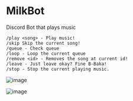 # MilkBot
Discord Bot that plays music

```
/play <song> - Play music!
/skip Skip the current song!
/queue - Check queue
/loop - Loop the current queue
/remove <id> - Removes the song at current id!
/leave - Just leave okay? Fine B-Baka!
/stop - Stop the current playing music.
```

![image](https://user-images.githubusercontent.com/28727157/161148456-a2c9bab9-4ae1-4620-97f4-afb90ea5bb97.png)



![image](https://user-images.githubusercontent.com/28727157/161291910-b8f85697-3dab-4639-ae4c-1103827fb96b.png)


